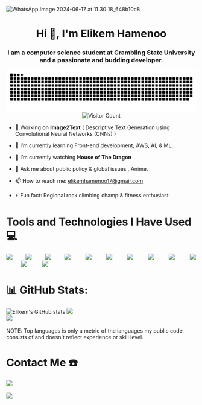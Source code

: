 
![WhatsApp Image 2024-06-17 at 11 30 18_648b10c8](https://github.com/elikem1z/elikem1z/assets/109632084/d803aa60-9c82-45ab-9bb7-6f2c33095ec1)

<h1 align="center">Hi 👋, I'm Elikem Hamenoo</h1>
<h3 align="center">I am a computer science student at Grambling State University and a passionate and budding developer.</h3>

<picture>
<!--   <source media="(prefers-color-scheme: dark)" srcset="https://github.com/nanadotam/nanadotam/blob/e8ec42dcb32f1426efdbfae9dbff7f85b163da20/github-contribution-grid-snake-dark.svg"> -->
  <source media="(prefers-color-scheme: dark)" srcset="https://github.com/nanadotam/nanadotam/blob/output/github-contribution-grid-snake-dark.svg">
  <source media="(prefers-color-scheme: light)" srcset="https://github.com/nanadotam/nanadotam/blob/output/github-contribution-grid-snake.svg">
<!--   <source media="(prefers-color-scheme: light)" srcset="https://github.com/nanadotam/nanadotam/blob/e8ec42dcb32f1426efdbfae9dbff7f85b163da20/github-contribution-grid-snake.svg"> -->
  <img alt="github contribution grid snake animation" src="https://github.com/nanadotam/nanadotam/blob/e8ec42dcb32f1426efdbfae9dbff7f85b163da20/github-contribution-grid-snake.svg">
</picture>

<div align="center">
  <img src="https://profile-counter.glitch.me/elikem1z/count.svg" alt="Visitor Count"/>
</div>

- 🔭 Working on **Image2Text** ( Descriptive Text Generation using Convolutional Neural Networks (CNNs) )
  
- 🌱 I’m currently learning Front-end development, AWS, AI, & ML.
  
- 👯 I’m currently watching **House of The Dragon**
  
- 💬 Ask me about public policy & global issues , Anime.
  
- 📫 How to reach me: elikemhamenoo17@gmail.com
  
- ⚡ Fun fact: Regional rock climbing champ & fitness enthusiast.
<!--
**elikem1z/elikem1z** is a ✨ _special_ ✨ repository because its `README.md` (this file) appears on your GitHub profile.

-->




# Tools and Technologies I Have Used 💻
<img src="https://skillicons.dev/icons?i=js"/>&nbsp;&nbsp;&nbsp;&nbsp;&nbsp;&nbsp;&nbsp;&nbsp;
<img src="https://skillicons.dev/icons?i=java"/>&nbsp;&nbsp;&nbsp;&nbsp;&nbsp;&nbsp;&nbsp;&nbsp;
<img src="https://skillicons.dev/icons?i=python"/>&nbsp;&nbsp;&nbsp;&nbsp;&nbsp;&nbsp;&nbsp;&nbsp;
<img src="https://skillicons.dev/icons?i=html"/>&nbsp;&nbsp;&nbsp;&nbsp;&nbsp;&nbsp;&nbsp;&nbsp;&nbsp;
<img src="https://skillicons.dev/icons?i=css"/>&nbsp;&nbsp;&nbsp;&nbsp;&nbsp;&nbsp;&nbsp;&nbsp;&nbsp;
<img src="https://skillicons.dev/icons?i=react"/>&nbsp;&nbsp;&nbsp;&nbsp;&nbsp;&nbsp;&nbsp;&nbsp;&nbsp;
<img src="https://skillicons.dev/icons?i=figma"/>&nbsp;&nbsp;&nbsp;&nbsp;&nbsp;&nbsp;&nbsp;&nbsp;&nbsp;
<img src="https://skillicons.dev/icons?i=git"/>&nbsp;&nbsp;&nbsp;&nbsp;&nbsp;&nbsp;&nbsp;&nbsp;&nbsp;
<img src="https://skillicons.dev/icons?i=notion"/>&nbsp;&nbsp;&nbsp;&nbsp;&nbsp;&nbsp;&nbsp;&nbsp;&nbsp;
<img src="https://skillicons.dev/icons?i=arduino"/>&nbsp;&nbsp;&nbsp;&nbsp;&nbsp;&nbsp;&nbsp;&nbsp;&nbsp;
<img src="https://skillicons.dev/icons?i=vscode"/>&nbsp;&nbsp;&nbsp;&nbsp;&nbsp;&nbsp;&nbsp;&nbsp;&nbsp;
<img src="https://skillicons.dev/icons?i=github"/>&nbsp;&nbsp;&nbsp;&nbsp;&nbsp;&nbsp;&nbsp;&nbsp;&nbsp;

# 📊 GitHub Stats:
![Elikem's GitHub stats](https://github-readme-stats.vercel.app/api?username=elikem1z&theme=dark&show_icons=true)
![](https://github-readme-streak-stats.herokuapp.com/?user=elikem1z&theme=dark&hide_border=false)<br/>
![](https://github-readme-stats.vercel.app/api/top-langs/?username=elikem1z&theme=dark&hide_border=false&include_all_commits=true&count_private=false&layout=compact)

NOTE: Top languages is only a metric of the languages my public code consists of and doesn't reflect experience or skill level.


# Contact Me ☎️
<a href="https://www.linkedin.com/in/elikemhamenoo"><img src="https://skillicons.dev/icons?i=linkedin"/></a>&nbsp;&nbsp;&nbsp;&nbsp;&nbsp;&nbsp;&nbsp;&nbsp; 

[![](https://visitcount.itsvg.in/api?id=elikem1z&icon=0&color=0)](https://visitcount.itsvg.in)
